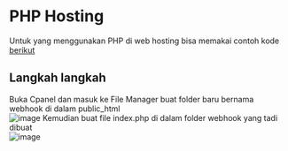 # PHP Hosting

Untuk yang menggunakan PHP di web hosting bisa memakai contoh kode [berikut](index.php)

## Langkah langkah
Buka Cpanel dan masuk ke File Manager buat folder baru bernama webhook di dalam public_html  
![image](https://github.com/whatsauth/webhook/assets/11188109/1a39bd75-1f86-4b38-a068-8becc87f087e)
Kemudian buat file index.php di dalam folder webhook yang tadi dibuat  
![image](https://github.com/whatsauth/webhook/assets/11188109/a90824d4-f75e-4948-97c9-c2f1d6e19780)

